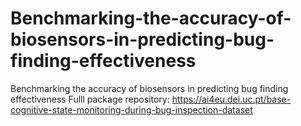 # Benchmarking-the-accuracy-of-biosensors-in-predicting-bug-finding-effectiveness
Benchmarking the accuracy of biosensors in predicting bug finding effectiveness
Fulll package repository: https://ai4eu.dei.uc.pt/base-cognitive-state-monitoring-during-bug-inspection-dataset
